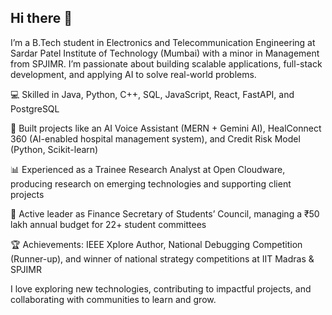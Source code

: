 ## Hi there 👋
I’m a B.Tech student in Electronics and Telecommunication Engineering at Sardar Patel Institute of Technology (Mumbai) with a minor in Management from SPJIMR. I’m passionate about building scalable applications, full-stack development, and applying AI to solve real-world problems.

💻 Skilled in Java, Python, C++, SQL, JavaScript, React, FastAPI, and PostgreSQL

🚀 Built projects like an AI Voice Assistant (MERN + Gemini AI), HealConnect 360 (AI-enabled hospital management system), and Credit Risk Model (Python, Scikit-learn)

📊 Experienced as a Trainee Research Analyst at Open Cloudware, producing research on emerging technologies and supporting client projects

🎯 Active leader as Finance Secretary of Students’ Council, managing a ₹50 lakh annual budget for 22+ student committees

🏆 Achievements: IEEE Xplore Author, National Debugging Competition (Runner-up), and winner of national strategy competitions at IIT Madras & SPJIMR

I love exploring new technologies, contributing to impactful projects, and collaborating with communities to learn and grow.

